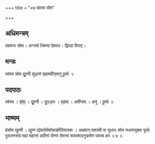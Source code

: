 +++
title = "०७ पवस्व सोम"

+++
## अधिमन्त्रम्
पवमानः सोमः। अग्नयो धिष्ण्या ऐश्वराः। द्विपदा विराट्।

## मन्त्रः
पव॑स्व सोम द्यु॒म्नी सु॑धा॒रो म॒हामवी॑ना॒मनु॑ पू॒र्व्यः ॥

## पदपाठः
पव॑स्व । सो॒म॒ । द्यु॒म्नी । सु॒ऽधा॒रः । म॒हाम् । अवी॑नाम् । अनु॑ । पू॒र्व्यः ॥

## भाष्यम्
हेसोम द्युम्नी । द्युम्नं द्योततेर्यशोवान्नंवेतियास्कः । अन्नवान् यशस्वी वा सुधारः शोभ नधारायुक्तः पूर्व्यः पुरातनस्त्वं महां महान्तं अवीनां रोम्णां रोमभ्यं सकाशादनुक्रमेण पवस्व क्षर ॥ ७ ॥